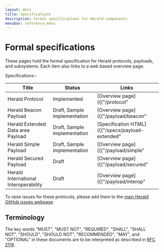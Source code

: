 ```yaml
---
layout: docs
title: Specifications
description: Formal specifications for Herald components
menubar: reference_menu
---
```


# Formal specifications

These pages hold the formal specification for Herald protocols, payloads, and subsystems. Each item also
links to a web based overview page.

Specifications:-

|Title|Status|Links|
|---|---|---|
|Herald Protocol | Implemented | [Overview page]({{"/protocol" | relative_url }}) <br> [Specification HTML]({{"/specs/protocol" | relative_url }}) |
|Herald Beacon Payload | Draft, Sample implementation | [Overview page]({{"/payload/beacon" | relative_url }}) <br> [Specification HTML]({{"/specs/payload-beacon" | relative_url }}) |
|Herald Extended Data area Payload | Draft, Sample implementation | [Specification HTML]({{"/specs/payload-extended" | relative_url }}) |
|Herald Simple Payload | Draft, Sample implementation | [Overview page]({{"/payload/simple" | relative_url }}) <br> [Specification HTML]({{"/specs/payload-simple" | relative_url }}) |
|Herald Secured Payload | Draft | [Overview page]({{"/payload/secured" | relative_url }}) <br> [Specification HTML]({{"/specs/payload-secured" | relative_url }}) |
|Herald International Interoperability | Draft | [Overview page]({{"/payload/interop" | relative_url }}) <br> [Specification HTML]({{"/specs/payload-interop" | relative_url }}) |

To raise issues for these protocols, please add them to the [main Herald GitHub issues webpage](https://github.com/theheraldproject/theheraldproject.github.io/issues)

## Terminology

The key words "MUST", "MUST NOT", "REQUIRED", "SHALL", "SHALL 
NOT", "SHOULD", "SHOULD NOT", "RECOMMENDED",  "MAY", and
"OPTIONAL" in these documents are to be interpreted as described in
[RFC 2119](https://tools.ietf.org/html/rfc2119).


